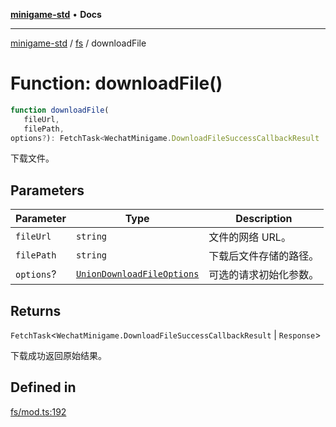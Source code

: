 [**minigame-std**](../../../README.md) • **Docs**

***

[minigame-std](../../../README.md) / [fs](../README.md) / downloadFile

# Function: downloadFile()

```ts
function downloadFile(
   fileUrl, 
   filePath, 
options?): FetchTask<WechatMinigame.DownloadFileSuccessCallbackResult | Response>
```

下载文件。

## Parameters

| Parameter | Type | Description |
| ------ | ------ | ------ |
| `fileUrl` | `string` | 文件的网络 URL。 |
| `filePath` | `string` | 下载后文件存储的路径。 |
| `options`? | [`UnionDownloadFileOptions`](../type-aliases/UnionDownloadFileOptions.md) | 可选的请求初始化参数。 |

## Returns

`FetchTask`\<`WechatMinigame.DownloadFileSuccessCallbackResult` \| `Response`\>

下载成功返回原始结果。

## Defined in

[fs/mod.ts:192](https://github.com/JiangJie/minigame-std/blob/c06988f76801881a43518a5e9723580f21a11a7f/src/std/fs/mod.ts#L192)
